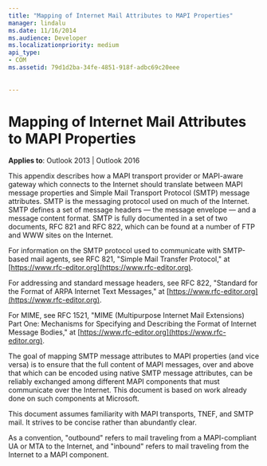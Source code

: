 ```yaml
---
title: "Mapping of Internet Mail Attributes to MAPI Properties"
manager: lindalu
ms.date: 11/16/2014
ms.audience: Developer
ms.localizationpriority: medium
api_type:
- COM
ms.assetid: 79d1d2ba-34fe-4851-918f-adbc69c20eee
 
 
---
```


# Mapping of Internet Mail Attributes to MAPI Properties

  
  
**Applies to**: Outlook 2013 | Outlook 2016 
  
This appendix describes how a MAPI transport provider or MAPI-aware gateway which connects to the Internet should translate between MAPI message properties and Simple Mail Transport Protocol (SMTP) message attributes. SMTP is the messaging protocol used on much of the Internet. SMTP defines a set of message headers — the message envelope — and a message content format. SMTP is fully documented in a set of two documents, RFC 821 and RFC 822, which can be found at a number of FTP and WWW sites on the Internet.
  
For information on the SMTP protocol used to communicate with SMTP-based mail agents, see RFC 821, "Simple Mail Transfer Protocol," at [https://www.rfc-editor.org](https://www.rfc-editor.org).
  
For addressing and standard message headers, see RFC 822, "Standard for the Format of ARPA Internet Text Messages," at [https://www.rfc-editor.org](https://www.rfc-editor.org).
  
For MIME, see RFC 1521, "MIME (Multipurpose Internet Mail Extensions) Part One: Mechanisms for Specifying and Describing the Format of Internet Message Bodies," at [https://www.rfc-editor.org](https://www.rfc-editor.org).
  
The goal of mapping SMTP message attributes to MAPI properties (and vice versa) is to ensure that the full content of MAPI messages, over and above that which can be encoded using native SMTP message attributes, can be reliably exchanged among different MAPI components that must communicate over the Internet. This document is based on work already done on such components at Microsoft. 
  
This document assumes familiarity with MAPI transports, TNEF, and SMTP mail. It strives to be concise rather than abundantly clear.
  
As a convention, "outbound" refers to mail traveling from a MAPI-compliant UA or MTA to the Internet, and "inbound" refers to mail traveling from the Internet to a MAPI component.
  

